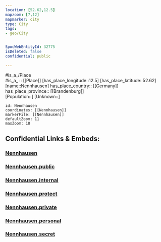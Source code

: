 ```yaml
---
location: [52.62,12.5] 
mapzoom: [7,12] 
mapmarker: city 
type: City
tags:
- geo/City


SpocWebEntityId: 32775
isDeleted: false
confidential: public

---
```

#is_a_/Place  
#is_a_ :: [[Place]] 
[has_place_longitude::12.5] 
[has_place_latitude::52.62] 
[name::Nennhausen] 
has_place_country:: [[Germany]]  
has_place_province:: [[Brandenburg]]  
[Population::] 
[Unknown::] 


```leaflet
id: Nennhausen
coordinates: [[Nennhausen]] 
markerFile: [[Nennhausen]] 
defaultZoom: 11 
maxZoom: 18
```


## Confidential Links & Embeds: 

### [Nennhausen](/_Standards/Earth/Continent/Europe/Europe~Central/Germany/Germany~East/Brandenburg/counties~Brandenburg/Havelland/cities~Havelland/Nennhausen.md) 

### [Nennhausen.public](/_public/Earth/Continent/Europe/Europe~Central/Germany/Germany~East/Brandenburg/counties~Brandenburg/Havelland/cities~Havelland/Nennhausen.public.md) 

### [Nennhausen.internal](/_internal/Earth/Continent/Europe/Europe~Central/Germany/Germany~East/Brandenburg/counties~Brandenburg/Havelland/cities~Havelland/Nennhausen.internal.md) 

### [Nennhausen.protect](/_protect/Earth/Continent/Europe/Europe~Central/Germany/Germany~East/Brandenburg/counties~Brandenburg/Havelland/cities~Havelland/Nennhausen.protect.md) 

### [Nennhausen.private](/_private/Earth/Continent/Europe/Europe~Central/Germany/Germany~East/Brandenburg/counties~Brandenburg/Havelland/cities~Havelland/Nennhausen.private.md) 

### [Nennhausen.personal](/_personal/Earth/Continent/Europe/Europe~Central/Germany/Germany~East/Brandenburg/counties~Brandenburg/Havelland/cities~Havelland/Nennhausen.personal.md) 

### [Nennhausen.secret](/_secret/Earth/Continent/Europe/Europe~Central/Germany/Germany~East/Brandenburg/counties~Brandenburg/Havelland/cities~Havelland/Nennhausen.secret.md)

